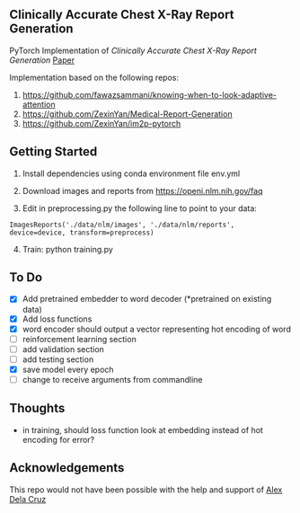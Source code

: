 ## Clinically Accurate Chest X-Ray Report Generation

PyTorch Implementation of *Clinically Accurate Chest X-Ray Report Generation* [Paper](https://arxiv.org/abs/1904.02633)<br/>

Implementation based on the following repos:

1) https://github.com/fawazsammani/knowing-when-to-look-adaptive-attention
2) https://github.com/ZexinYan/Medical-Report-Generation
3) https://github.com/ZexinYan/im2p-pytorch

## Getting Started

1) Install dependencies using conda environment file env.yml

2) Download images and reports from https://openi.nlm.nih.gov/faq

3) Edit in preprocessing.py the following line to point to your data:
```
ImagesReports('./data/nlm/images', './data/nlm/reports', device=device, transform=preprocess)
```
4) Train: python training.py


## To Do

- [x] Add pretrained embedder to word decoder (*pretrained on existing data)
- [x] Add loss functions
- [x] word encoder should output a vector representing hot encoding of word
- [ ] reinforcement learning section
- [ ] add validation section
- [ ] add testing section
- [x] save model every epoch
- [ ] change to receive arguments from commandline

## Thoughts

* in training, should loss function look at embedding instead of hot encoding for error?

## Acknowledgements

This repo would not have been possible with the help and support of [Alex Dela Cruz](https://www.linkedin.com/in/alex-dela-cruz-89730175)
